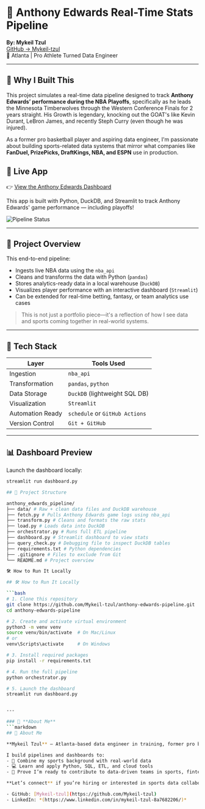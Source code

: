 # 🏀 Anthony Edwards Real-Time Stats Pipeline

**By: Mykeil Tzul**  
[GitHub → Mykeil-tzul](https://github.com/Mykeil-tzul)  
📍 Atlanta | Pro Athlete Turned Data Engineer

---

## 🎯 Why I Built This

This project simulates a real-time data pipeline designed to track **Anthony Edwards’ performance during the NBA Playoffs**, specifically as he leads the Minnesota Timberwolves through the Western Conference Finals for 2 years straight. His Growth is legendary, knocking out the GOAT's like Kevin Durant, LeBron James, and recently Steph Curry (even though he was injured).

As a former pro basketball player and aspiring data engineer, I'm passionate about building sports-related data systems that mirror what companies like **FanDuel, PrizePicks, DraftKings, NBA, and ESPN** use in production.

## 🚀 Live App

👉 [View the Anthony Edwards Dashboard](https://anthony-edwards-pipeline-by-mt.streamlit.app/)

This app is built with Python, DuckDB, and Streamlit to track Anthony Edwards' game performance — including playoffs!

![Pipeline Status](https://github.com/Mykeil-tzul/anthony-edwards-pipeline/actions/workflows/daily-pipeline.yml/badge.svg)

---

## 🚀 Project Overview

This end-to-end pipeline:
- Ingests live NBA data using the `nba_api`
- Cleans and transforms the data with Python (`pandas`)
- Stores analytics-ready data in a local warehouse (`DuckDB`)
- Visualizes player performance with an interactive dashboard (`Streamlit`)
- Can be extended for real-time betting, fantasy, or team analytics use cases

> This is not just a portfolio piece—it's a reflection of how I see data and sports coming together in real-world systems.

---

## 🧰 Tech Stack

| Layer             | Tools Used                      |
|------------------|----------------------------------|
| Ingestion        | `nba_api`                        |
| Transformation   | `pandas`, `python`               |
| Data Storage     | `DuckDB` (lightweight SQL DB)    |
| Visualization    | `Streamlit`                      |
| Automation Ready | `schedule` or `GitHub Actions`   |
| Version Control  | `Git + GitHub`                   |

---

## 📊 Dashboard Preview

Launch the dashboard locally:
```bash
streamlit run dashboard.py

## 📁 Project Structure

anthony_edwards_pipeline/
├── data/ # Raw + clean data files and DuckDB warehouse
├── fetch.py # Pulls Anthony Edwards game logs using nba_api
├── transform.py # Cleans and formats the raw stats
├── load.py # Loads data into DuckDB
├── orchestrator.py # Runs full ETL pipeline
├── dashboard.py # Streamlit dashboard to view stats
├── query_check.py # Debugging file to inspect DuckDB tables
├── requirements.txt # Python dependencies
├── .gitignore # Files to exclude from Git
└── README.md # Project overview

🛠 How to Run It Locally

## 🛠 How to Run It Locally

```bash
# 1. Clone this repository
git clone https://github.com/Mykeil-tzul/anthony-edwards-pipeline.git
cd anthony-edwards-pipeline

# 2. Create and activate virtual environment
python3 -m venv venv
source venv/bin/activate  # On Mac/Linux
# or
venv\Scripts\activate     # On Windows

# 3. Install required packages
pip install -r requirements.txt

# 4. Run the full pipeline
python orchestrator.py

# 5. Launch the dashboard
streamlit run dashboard.py


---

### 📣 **About Me**
```markdown
## 📣 About Me

**Mykeil Tzul** — Atlanta-based data engineer in training, former pro basketball player, and tech sales professional.

I build pipelines and dashboards to:
- 🏀 Combine my sports background with real-world data
- 💻 Learn and apply Python, SQL, ETL, and cloud tools
- 🚀 Prove I’m ready to contribute to data-driven teams in sports, fintech, or analytics

**Let’s connect** if you’re hiring or interested in sports data collaboration!

- GitHub: [Mykeil-tzul](https://github.com/Mykeil-tzul)
- LinkedIn: *(https://www.linkedin.com/in/mykeil-tzul-8a7682206/)*

